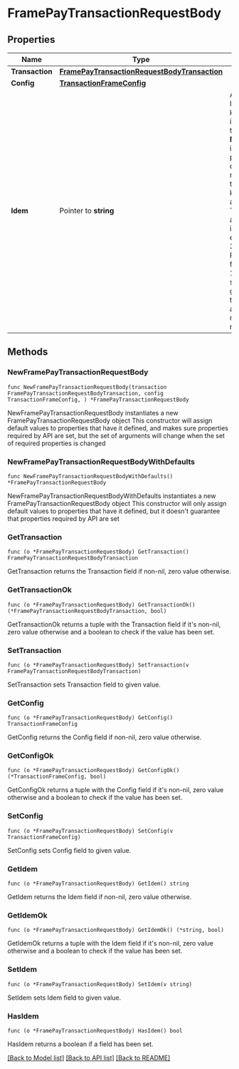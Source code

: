# FramePayTransactionRequestBody

## Properties

Name | Type | Description | Notes
------------ | ------------- | ------------- | -------------
**Transaction** | [**FramePayTransactionRequestBodyTransaction**](FramePayTransactionRequestBodyTransaction.md) |  | 
**Config** | [**TransactionFrameConfig**](TransactionFrameConfig.md) |  | 
**Idem** | Pointer to **string** | An Idempotency key is a unique identifier for the request. **Note:**  1) This is used to prevent duplicate requests. Use the same idem key on retry attempts. 2) This should be a unique identifier for each request. 3) Recommended format is a 16-character string generated by the developer at the time of making this request. | [optional] 

## Methods

### NewFramePayTransactionRequestBody

`func NewFramePayTransactionRequestBody(transaction FramePayTransactionRequestBodyTransaction, config TransactionFrameConfig, ) *FramePayTransactionRequestBody`

NewFramePayTransactionRequestBody instantiates a new FramePayTransactionRequestBody object
This constructor will assign default values to properties that have it defined,
and makes sure properties required by API are set, but the set of arguments
will change when the set of required properties is changed

### NewFramePayTransactionRequestBodyWithDefaults

`func NewFramePayTransactionRequestBodyWithDefaults() *FramePayTransactionRequestBody`

NewFramePayTransactionRequestBodyWithDefaults instantiates a new FramePayTransactionRequestBody object
This constructor will only assign default values to properties that have it defined,
but it doesn't guarantee that properties required by API are set

### GetTransaction

`func (o *FramePayTransactionRequestBody) GetTransaction() FramePayTransactionRequestBodyTransaction`

GetTransaction returns the Transaction field if non-nil, zero value otherwise.

### GetTransactionOk

`func (o *FramePayTransactionRequestBody) GetTransactionOk() (*FramePayTransactionRequestBodyTransaction, bool)`

GetTransactionOk returns a tuple with the Transaction field if it's non-nil, zero value otherwise
and a boolean to check if the value has been set.

### SetTransaction

`func (o *FramePayTransactionRequestBody) SetTransaction(v FramePayTransactionRequestBodyTransaction)`

SetTransaction sets Transaction field to given value.


### GetConfig

`func (o *FramePayTransactionRequestBody) GetConfig() TransactionFrameConfig`

GetConfig returns the Config field if non-nil, zero value otherwise.

### GetConfigOk

`func (o *FramePayTransactionRequestBody) GetConfigOk() (*TransactionFrameConfig, bool)`

GetConfigOk returns a tuple with the Config field if it's non-nil, zero value otherwise
and a boolean to check if the value has been set.

### SetConfig

`func (o *FramePayTransactionRequestBody) SetConfig(v TransactionFrameConfig)`

SetConfig sets Config field to given value.


### GetIdem

`func (o *FramePayTransactionRequestBody) GetIdem() string`

GetIdem returns the Idem field if non-nil, zero value otherwise.

### GetIdemOk

`func (o *FramePayTransactionRequestBody) GetIdemOk() (*string, bool)`

GetIdemOk returns a tuple with the Idem field if it's non-nil, zero value otherwise
and a boolean to check if the value has been set.

### SetIdem

`func (o *FramePayTransactionRequestBody) SetIdem(v string)`

SetIdem sets Idem field to given value.

### HasIdem

`func (o *FramePayTransactionRequestBody) HasIdem() bool`

HasIdem returns a boolean if a field has been set.


[[Back to Model list]](../README.md#documentation-for-models) [[Back to API list]](../README.md#documentation-for-api-endpoints) [[Back to README]](../README.md)


